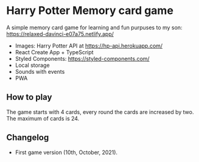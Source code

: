 # Harry Potter Memory card game

A simple memory card game for learning and fun purpuses to my son:
https://relaxed-davinci-e07a75.netlify.app/

- Images: Harry Potter API at https://hp-api.herokuapp.com/
- React Create App + TypeScript
- Styled Components: https://styled-components.com/
- Local storage
- Sounds with events
- PWA

## How to play

The game starts with 4 cards, every round the cards are increased by two. The maximum of cards is 24.

## Changelog

- First game version (10th, October, 2021).